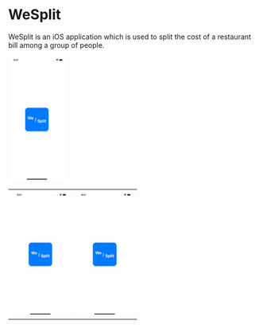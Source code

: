 
# WeSplit

<p class="font-size: 12"> WeSplit is an iOS application which is used to split the cost of a restaurant bill among a group of people. </p>

<img src="Resources/Splash-Light.png" height=250>

<table>
  <tr>
    <th><img src="Resources/Splash-Light.png" height=250></th>
    <th><img src="Resources/Splash-Light.png" height=250></th>
  </tr>
  </table>
